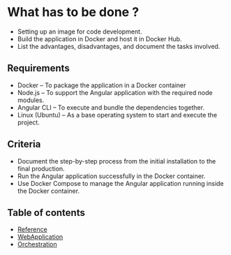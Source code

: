 # What has to be done ?

- Setting up an image for code development.
- Build the application in Docker and host it in Docker Hub.
- List the advantages, disadvantages, and document the tasks involved.

## Requirements

- Docker – To package the application in a Docker container
- Node.js – To support the Angular application with the required node modules.
- Angular CLI – To execute and bundle the dependencies together.
- Linux (Ubuntu) – As a base operating system to start and execute the project.

## Criteria

- Document the step-by-step process from the initial installation to the final production.
- Run the Angular application successfully in the Docker container.
- Use Docker Compose to manage the Angular application running inside the Docker container.

## Table of contents

- [Reference](docs/Simplilearn-DEP-P4-ProjectSpecification.pdf)
- [WebApplication](docs/images/application)
- [Orchestration](docs/images/orchestration)
